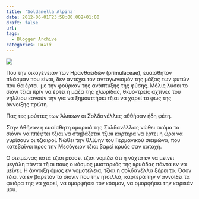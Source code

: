 ```yaml
---
title: 'Soldanella Alpina'
date: 2012-06-01T23:58:00.002+01:00
draft: false
url: 
tags:
  - Blogger Archive
categories: Παλιά
---
```


[![](https://blogger.googleusercontent.com/img/b/R29vZ2xl/AVvXsEj8_jWL3AK0r8zN3T-gdeg2M8qhZbEWzceRQAusTfpWtDLGRzV88a1c1x272QxBtZp_ZeObTcVSgmSVkl0Yz59hPvtko6pD2WbrdmYY2XzYoXSZ-Y_1sgiI-J4vsgnKG4Yu04IyyfqIDAc/s320/fleur.png)](https://blogger.googleusercontent.com/img/b/R29vZ2xl/AVvXsEj8_jWL3AK0r8zN3T-gdeg2M8qhZbEWzceRQAusTfpWtDLGRzV88a1c1x272QxBtZp_ZeObTcVSgmSVkl0Yz59hPvtko6pD2WbrdmYY2XzYoXSZ-Y_1sgiI-J4vsgnKG4Yu04IyyfqIDAc/s1600/fleur.png)

  
Που την οικογένειαν των Ηρανθοειδών (primulaceae), ευαίσθητον πλάσμαν που είναι, δεν αντέχει τον ανταγωνισμόν της μάζας των φυτών που θα έρτει  με την φούρκαν της ανάπτυξης της φύσης. Μόλις λύσει το σιόνι τζιαι πρίν να έρτει η μάζα της χλωρίδας, θκυό-τρείς αχτίνες του νήλλιου κανούν την για να ξημουττήσει τζιαι να χαρεί το φως της άννοιξης πρώτη.  
  
Πας τες μούττες των Άλπεων οι Σολδανέλλες αθθήσαν ήδη φέτη.  
  
Στην Αθήναν η ευαίσθητη ομορκιά της Σολδανέλλας νώθει ακόμα το σιόνιν να ππέφτει τζιαι να στηβάζεται τζιαι καρτερα να έρτει η ώρα να γυρίσουν οι τζιαιροί. Νώθει την θλίψην του Γερμανικού σιειμώνα, που κατεβαίνει προς την Μεσόγειον τζιαι βαρεί κρυός σαν κατοχή.  
  
Ο σιειμώνας πατά τζιαι ρέσσει τζιαι νομίζει ότι η νύχτα εν να μείνει μεγάλη πάντα τζιαι πους ο κόσμος μυσταρκός της κρυάδας πάντα εν να μείνει. Η άννοιξη όμως εν νομοτέλεια, τζιαι η σολδανέλλα ξέρει το. Όσον τζιαι να εν βαρετόν το σιόνιν που την ητσιλλά, καρτερά την ν΄αννοίξει τα φκιόρα της να χαρεί, να ομορφήσει τον κόσμον, να ομορφήσει την καρκιάν μου.
